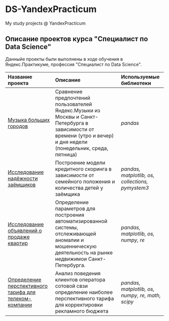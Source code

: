 # DS-YandexPracticum
My study projects @ YandexPracticum

## Описание проектов курса "Специалист по Data Science"

Данныйе проекты были выполнены в ходе обучения в Яндекс.Практикуме, профессия "Специалист по Data Science".

| Название проекта | Описание | Используемые библиотеки | 
| :---------------------- | :---------------------- | :---------------------- |
| [Музыка больших городов](001_Music) | Сравнение предпочтений пользователей Яндекс.Музыки из Москвы и Санкт-Петербурга в зависимости от времени (утро и вечер) и дня недели (понедельник, среда, пятница)| *pandas* |
| [Исследование надёжности заёмщиков](002_Credit_Scoring) | Построение модели кредитного скоринга в зависимости от семейного положения и количества детей у заёмщика| *pandas, matplotlib, os, collections, pymystem3* |
| [Исследование объявлений о продаже квартир](003_Real_Estate) | Определение параметров для построения автоматизированной системы, отслеживающей аномалии и мошенническую деятельность на рынке недвижимои Санкт-Петербурга.| *pandas, matplotlib, os, numpy, re* |
| [Определение перспективного тарифа для телеком-компании](004_Telecom) | Анализ поведения клиентов оператора сотовой свзи определение наиболее перспективного тарифа для корректировки рекламного бюджета| *pandas, matplotlib, os, numpy, re, math, scipy* |
